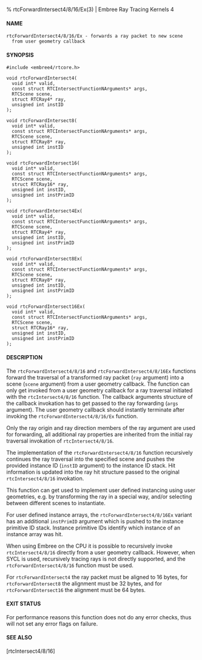 % rtcForwardIntersect4/8/16/Ex(3) | Embree Ray Tracing Kernels 4

#### NAME

    rtcForwardIntersect4/8/16/Ex - forwards a ray packet to new scene
      from user geometry callback

#### SYNOPSIS

    #include <embree4/rtcore.h>

    void rtcForwardIntersect4(
      void int* valid,
      const struct RTCIntersectFunctionNArguments* args,
      RTCScene scene,
      struct RTCRay4* ray,
      unsigned int instID
    );

    void rtcForwardIntersect8(
      void int* valid,
      const struct RTCIntersectFunctionNArguments* args,
      RTCScene scene,
      struct RTCRay8* ray,
      unsigned int instID
    );

    void rtcForwardIntersect16(
      void int* valid,
      const struct RTCIntersectFunctionNArguments* args,
      RTCScene scene,
      struct RTCRay16* ray,
      unsigned int instID,
      unsigned int instPrimID
    );

    void rtcForwardIntersect4Ex(
      void int* valid,
      const struct RTCIntersectFunctionNArguments* args,
      RTCScene scene,
      struct RTCRay4* ray,
      unsigned int instID,
      unsigned int instPrimID
    );

    void rtcForwardIntersect8Ex(
      void int* valid,
      const struct RTCIntersectFunctionNArguments* args,
      RTCScene scene,
      struct RTCRay8* ray,
      unsigned int instID,
      unsigned int instPrimID
    );

    void rtcForwardIntersect16Ex(
      void int* valid,
      const struct RTCIntersectFunctionNArguments* args,
      RTCScene scene,
      struct RTCRay16* ray,
      unsigned int instID,
      unsigned int instPrimID
    );

#### DESCRIPTION

The `rtcForwardIntersect4/8/16` and `rtcForwardIntersect4/8/16Ex` functions
forward the traversal of a transformed ray packet (`ray` argument) into a scene
(`scene` argument) from a user geometry callback. The function can only get
invoked from a user geometry callback for a ray traversal initiated with the
`rtcIntersect4/8/16` function. The callback arguments structure of the callback
invokation has to get passed to the ray forwarding (`args` argument). The user
geometry callback should instantly terminate after invoking the
`rtcForwardIntersect4/8/16/Ex` function.

Only the ray origin and ray direction members of the ray
argument are used for forwarding, all additional ray properties are
inherited from the initial ray traversal invokation of
`rtcIntersect4/8/16`.

The implementation of the `rtcForwardIntersect4/8/16` function
recursively continues the ray traversal into the specified scene and
pushes the provided instance ID (`instID` argument) to the instance ID
stack. Hit information is updated into the ray hit structure passed to
the original `rtcIntersect4/8/16` invokation.

This function can get used to implement user defined instancing using
user geometries, e.g. by transforming the ray in a special way, and/or
selecting between different scenes to instantiate.

For user defined instance arrays, the `rtcForwardIntersect4/8/16Ex` variant has an
additional `instPrimID` argument which is pushed to the instance primitive ID
stack. Instance primitive IDs identify which instance of an instance array was
hit.

When using Embree on the CPU it is possible to recursively invoke
`rtcIntersect4/8/16` directly from a user geometry callback. However, when
SYCL is used, recursively tracing rays is not directly supported, and
the `rtcForwardIntersect4/8/16` function must be used.

For `rtcForwardIntersect4` the ray packet must be aligned to 16 bytes, for
`rtcForwardIntersect8` the alignment must be 32 bytes, and for
`rtcForwardIntersect16` the alignment must be 64 bytes.

#### EXIT STATUS

For performance reasons this function does not do any error checks,
thus will not set any error flags on failure.

#### SEE ALSO

[rtcIntersect4/8/16]
